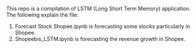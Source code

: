 This repo is a compilation of LSTM (Long Short Term Memory) application. The following explain the file: 
1. Forecast Stock Shopee.ipynb is forecasting some stocks particularly in Shopee.
2. Shopeebis_LSTM.ipynb is forecasting the revenue growth in Shopee.
